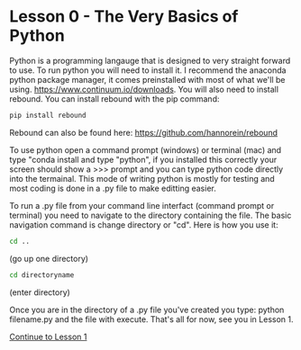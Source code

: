 # Lesson 0 - The Very Basics of Python

Python is a programming langauge that is designed to very straight forward to use. To run python you will need to install it. I recommend the anaconda python package manager, it comes preinstalled with most of what we'll be using.
https://www.continuum.io/downloads. You will also need to install rebound. You can install rebound with the pip command:
```bash
pip install rebound
```

Rebound can also be found here: https://github.com/hannorein/rebound

To use python open a command prompt (windows) or terminal (mac) and type "conda install and type "python", if you installed this correctly your screen should show a >>> prompt and you can type python code directly into the termainal. This mode of writing python is mostly for testing and most coding is done in a .py file to make editting easier.

To run a .py file from your command line interfact (command prompt or terminal) you need to navigate to the directory containing the file. The basic navigation command is change directory or "cd". Here is how you use it:
```bash
cd ..
```
(go up one directory)
```bash
cd directoryname
```
(enter directory)

Once you are in the directory of a .py file you've created you type:
python filename.py
and the file with execute. That's all for now, see you in Lesson 1.


[Continue to Lesson 1](https://github.com/UncleIroh/Learning-Rebound/blob/master/Lesson1.md)
